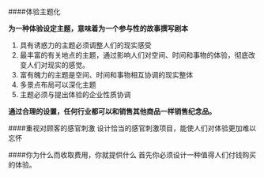####体验主题化

**为一种体验设定主题，意味着为一个参与性的故事撰写剧本**

1. 具有诱惑力的主题必须调整人们的现实感受
2. 最丰富的有关地点的主题，通过影响人们对空间、时间和事物的体验，彻底改变人们对现实的感觉。
3. 富有魄力的主题是空间、时间和事物相互协调的现实整体
4. 多景点布局可以深化主题
5. 主题必须与提出体验的企业性质协调

**通过合理的设置，任何行业都可以和销售其他商品一样销售纪念品。**

####重视对顾客的感官刺激
设计恰当的感官刺激项目，能使人们对体验更加难以忘怀

####你为什么而收取费用，你就提供什么
首先你必须设计一种值得人们付钱购买的体验。


